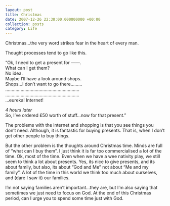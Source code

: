 ```yaml
---
layout: post
title: Christmas
date: 2007-12-26 22:30:00.000000000 +00:00
collection: posts
category: Life
---
```


Christmas…the very word strikes fear in the heart of every man.

Thought processes tend to go like this.

“Ok, I need to get a present for ——.  
What can I get them?  
No idea.  
Maybe I’ll have a look around shops.  
Shops…I don’t want to go there………  
………………………………………………….  
………………………………………………….  
…eureka! Internet!

*4 hours later*  
So, I’ve ordered £50 worth of stuff…now for that present.”

The problems with the internet and shopping is that you see things you don’t need. Although, it is fantastic for buying presents. That is, when I don’t get other people to buy things.

But the other problem is the thoughts around Christmas time. Minds are full of “what can I buy them”. I just think it is far too commercialised a lot of the time. Ok, most of the time. Even when we have a wee nativity play, we still seem to think a lot about presents. Yes, its nice to give presents, and its about family, but also, its about “God and Me” not about “Me and my family”. A lot of the time in this world we think too much about ourselves, and (dare I saw it) our families.

I’m not saying families aren’t important…they are, but I’m also saying that sometimes we just need to focus on God. At the end of this Christmas period, can I urge you to spend some time just with God.
